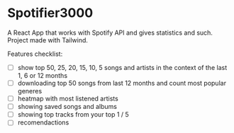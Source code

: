 # Spotifier3000
A React App that works with Spotify API and gives statistics and such.
Project made with Tailwind.

Features checklist:

- [ ]  show top 50, 25, 20, 15, 10, 5 songs and artists in the context of the last 1, 6 or 12 months
- [ ]  downloading top 50 songs from last 12 months and count most popular generes
- [ ]  heatmap with most listened artists
- [ ]  showing saved songs and albums
- [ ]  showing top tracks from your top 1 / 5
- [ ]  recomendactions